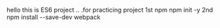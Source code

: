 hello this is ES6 project .. .for practicing project 
1st npm npm init -y 
2nd npm install --save-dev webpack
